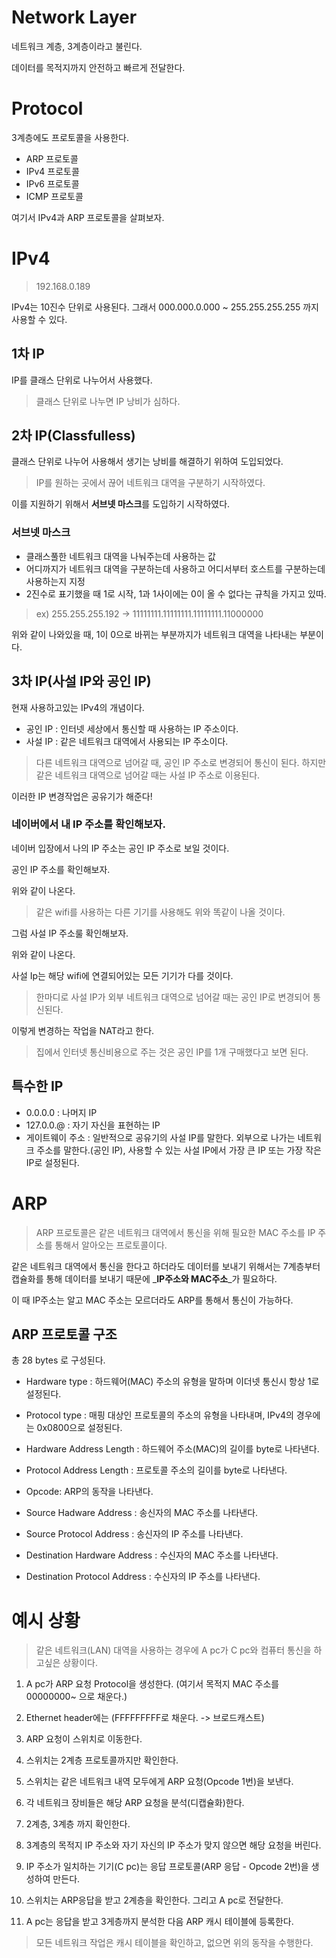 # Network Layer

네트워크 계층, 3계층이라고 불린다.

데이터를 목적지까지 안전하고 빠르게 전달한다.

# Protocol

3계층에도 프로토콜을 사용한다.

* ARP 프로토콜
* IPv4 프로토콜
* IPv6 프로토콜
* ICMP 프로토콜

여기서 IPv4과 ARP 프로토콜을 살펴보자.

# IPv4

> 192.168.0.189

IPv4는 10진수 단위로 사용된다. 그래서 000.000.0.000 ~ 255.255.255.255 까지 사용할 수 있다.

## 1차 IP

IP를 클래스 단위로 나누어서 사용했다.

> 클래스 단위로 나누면 IP 낭비가 심하다.

## 2차 IP(Classfulless)

클래스 단위로 나누어 사용해서 생기는 낭비를 해결하기 위하여 도입되었다.

> IP를 원하는 곳에서 끊어 네트워크 대역을 구분하기 시작하였다.

이를 지원하기 위해서 **서브넷 마스크**를 도입하기 시작하였다.

### 서브넷 마스크

* 클래스풀한 네트워크 대역을 나눠주는데 사용하는 값
* 어디까지가 네트워크 대역을 구분하는데 사용하고 어디서부터 호스트를 구분하는데 사용하는지 지정
* 2진수로 표기했을 때 1로 시작, 1과 1사이에는 0이 올 수 없다는 규칙을 가지고 있따.

> ex) 255.255.255.192 -> 11111111.11111111.11111111.11000000

위와 같이 나와있을 때, 1이 0으로 바뀌는 부분까지가 네트워크 대역을 나타내는 부분이다.

## 3차 IP(사설 IP와 공인 IP)

현재 사용하고있는 IPv4의 개념이다.

* 공인 IP : 인터넷 세상에서 통신할 때 사용하는 IP 주소이다.
* 사설 IP : 같은 네트워크 대역에서 사용되는 IP 주소이다.

> 다른 네트워크 대역으로 넘어갈 때, 공인 IP 주소로 변경되어 통신이 된다. 하지만 같은 네트워크 대역으로 넘어갈 때는 사설 IP 주소로 이용된다.

이러한 IP 변경작업은 공유기가 해준다!

### 네이버에서 내 IP 주소를 확인해보자.

네이버 입장에서 나의 IP 주소는 공인 IP 주소로 보일 것이다.

공인 IP 주소를 확인해보자.

위와 같이 나온다.

> 같은 wifi를 사용하는 다른 기기를 사용해도 위와 똑같이 나올 것이다.

그럼 사설 IP 주소룰 확인해보자.

위와 같이 나온다.

사설 Ip는 해당 wifi에 연결되어있는 모든 기기가 다를 것이다.


> 한마디로 사설 IP가 외부 네트워크 대역으로 넘어갈 때는 공인 IP로 변경되어 통신된다.

이렇게 변경하는 작업을 NAT라고 한다.


> 집에서 인터넷 통신비용으로 주는 것은 공인 IP를 1개 구매했다고 보면 된다.

## 특수한 IP

* 0.0.0.0 : 나머지 IP
* 127.0.0.@ : 자기 자신을 표현하는 IP
* 게이트웨이 주소 : 일반적으로 공유기의 사설 IP를 말한다. 외부으로 나가는 네트워크 주소를 말한다.(공인 IP), 사용할 수 있는 사설 IP에서 가장 큰 IP 또는 가장 작은 IP로 설정된다.

# ARP
> ARP 프로토콜은 같은 네트워크 대역에서 통신을 위해 필요한 MAC 주소를 IP 주소를 통해서 알아오는 프로토콜이다.

같은 네트워크 대역에서 통신을 한다고 하더라도 데이터를 보내기 위해서는 7계층부터 캡슐화를 통해 데이터를 보내기 때문에 _**IP주소와 MAC주소**_가 필요하다.

이 때 IP주소는 알고 MAC 주소는 모르더라도 ARP를 통해서 통신이 가능하다.

## ARP 프로토콜 구조
총 28 bytes 로 구성된다.

* Hardware type : 하드웨어(MAC) 주소의 유형을 말하며 이더넷 통신시 항상 1로 설정된다.

* Protocol type : 매핑 대상인 프로토콜의 주소의 유형을 나타내며, IPv4의 경우에는 0x0800으로 설정된다.

* Hardware Address Length : 하드웨어 주소(MAC)의 길이를 byte로 나타낸다.

* Protocol Address Length : 프로토콜 주소의 길이를 byte로 나타낸다.

* Opcode: ARP의 동작을 나타낸다.

* Source Hadware Address : 송신자의 MAC 주소를 나타낸다.

* Source Protocol Address : 송신자의 IP 주소를 나타낸다.

* Destination Hardware Address : 수신자의 MAC 주소를 나타낸다.

* Destination Protocol Address : 수신자의 IP 주소를 나타낸다.

# 예시 상황

> 같은 네트워크(LAN) 대역을 사용하는 경우에 A pc가 C pc와 컴퓨터 통신을 하고싶은 상황이다.

1. A pc가 ARP 요청 Protocol을 생성한다. (여기서 목적지 MAC 주소를 00000000~ 으로 채운다.)

2. Ethernet header에는 (FFFFFFFFF로 채운다. -> 브로드캐스트)

3. ARP 요청이 스위치로 이동한다.

4. 스위치는 2계층 프로토콜까지만 확인한다.

5. 스위치는 같은 네트워크 내역 모두에게 ARP 요청(Opcode 1번)을 보낸다.

6. 각 네트워크 장비들은 해당 ARP 요청을 분석(디캡슐화)한다.

7. 2계층, 3계층 까지 확인한다.

8. 3계층의 목적지 IP 주소와 자기 자신의 IP 주소가 맞지 않으면 해당 요청을 버린다.

9. IP 주소가 일치하는 기기(C pc)는 응답 프로토콜(ARP 응답 - Opcode 2번)을 생성하여 만든다.

10. 스위치는 ARP응답을 받고 2계층을 확인한다. 그리고 A pc로 전달한다.

11. A pc는 응답을 받고 3게층까지 분석한 다음 ARP 캐시 테이블에 등록한다.

> 모든 네트워크 작업은 캐시 테이블을 확인하고, 없으면 위의 동작을 수행한다.










